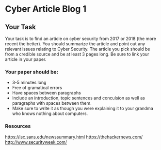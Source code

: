 # Cyber Article Blog 1

## Your Task

Your task is to find an article on cyber security from 2017 or 2018 (the more recent the better). You should summarize the article and point out any relevant issues relating to Cyber Security. The article you pick should be from a credible source and be at least 3 pages long. Be sure to link your article in your paper. 

### Your paper should be:
- 3-5 minutes long
- Free of gramatical errors
- Have spaces between paragraphs
- Include an introduction, topic sentences and conculsion as well as paragraphs with spaces between them.
- Make sure to write it as though you were explaining it to your grandma who knows nothing about computers.

### Resources
https://isc.sans.edu/newssummary.html
https://thehackernews.com/
http://www.securityweek.com/
